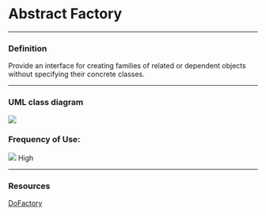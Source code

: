 # Abstract Factory

----
### Definition

Provide an interface for creating families of related or dependent objects 
without specifying their concrete classes.


----
### UML class diagram
![](https://www.dofactory.com/images/diagrams/net/abstract.gif)

### Frequency of Use:
![](https://www.dofactory.com/images/use_high.gif) High

----
### Resources

[DoFactory](https://www.dofactory.com/net/abstract-factory-design-pattern)

